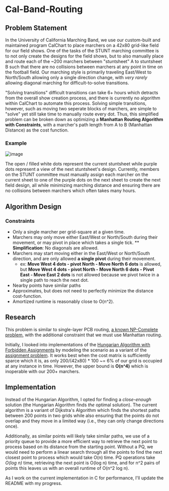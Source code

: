 # Cal-Band-Routing

## Problem Statement
In the University of California Marching Band, we use our custom-built and maintained program CalChart to place marchers on a 42x80 grid-like field for our field shows. One of the tasks of the STUNT marching committee is to not only create the designs for the field shows, but to also manually place and route each of the ~200 marchers between "stuntsheet" A to stuntsheet B such that there are no collisions between marchers at any point in time on the football field. Our marching style is primarily traveling East/West to North/South allowing only a single direction change, with *very rarely* allowing diagonal marching for difficult-to-solve transitions. 

"Solving transitions" difficult transitions can take 6+ hours which detracts from the overall show creation process, and there is currently no algorithm within CalChart to automate this process. Solving simple transitions, however, such as moving two seperate blocks of marchers, are simple to "solve" yet still take time to manually route every dot. Thus, this simplified problem can be broken down as optimizing a **Manhattan Routing Algorithm with Constraints**, with a marcher's path length from A to B (Manhattan Distance) as the cost function.

### Example

![image](https://user-images.githubusercontent.com/90151434/232248937-0402bdba-4c24-409f-8dda-470dbe11b39e.png)

The open / filled white dots represent the current stuntsheet while purple dots represent a view of the next stuntsheet's design. Currently, members on the STUNT committee must manually assign each marcher on the current sheet to one of the purple dots on the next sheet to create the next field design, all while minimizing marching distance and ensuring there are no collisions between marchers which often takes many hours.

## Algorithm Design

### Constraints
* Only a single marcher per grid-square at a given time.
* Marchers may only move either East/West or North/South during their movement, or may pivot in place which takes a single tick.
** **Simplification**: No diagonals are allowed.
* Marchers may start moving either in the East/West or North/South direction, and are only allowed **a single pivot** during their movement.
  * ex: **Move West 4 dots - pivot North - Move North 6 dots** is allowed, but **Move West 4 dots - pivot North - Move North 6 dots - Pivot East - Move East 2 dots** is not allowed because we pivot twice in a single path to reach the next dot.
* Nearby points have similar paths
* Approximates, but does not need to perfectly minimize the distance cost-function.
* Amortized runtime is reasonably close to O(n^2).

## Research

This problem is similar to single-layer PCB routing, [a known NP-Complete problem](https://www.researchgate.net/publication/260584776_NP-Completeness_and_an_Approximation_Algorithm_for_Rectangle_Escape_Problem_With_Application_to_PCB_Routing), with the additional constraint that we must use Manhattan routing. 

Initially, I looked into implementations of the [Hungarian Algorithm with Forbidden Assignments](https://en.wikipedia.org/wiki/Hungarian_algorithm) by modeling the scenario as a variant of the [assignment problem](https://en.wikipedia.org/wiki/Assignment_problem). It works best when the cost matrix is sufficiently sparce which it is, as only 200/(42x80) * 100 ~= 6% of our grid is occupied at any instance in time. However, the upper bound is **O(n^4)** which is inoperable with our 200+ marchers.


## Implementation

Instead of the Hungarian Algorithm, I opted for finding a *close-enough* solution (the Hungarian Algorithm finds *the* optimal solution). The current algorithm is a variant of Dijkstra's Algorithm which finds the shortest paths between 200 points in two grids while also ensuring that the points do not overlap and they move in a limited way (i.e., they can only change directions once).

Additionally, as similar points will likely take similar paths, we use of a priority queue to provide a more efficient way to retrieve the next point to process based on its distance from the starting point. Without a PQ, we would need to perform a linear search through all the points to find the next closest point to process which would take O(n) time. PQ operations take *O(log n)* time, retrieving the next point is O(log n) time, and for n^2 pairs of points this leaves us with an overall runtime of O(n^2 log n).

As I work on the current implementation in C for performance, I'll update the README with my progress.
